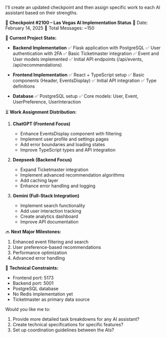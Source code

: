 I'll create an updated checkpoint and then assign specific work to each AI assistant based on their strengths.



📝 **Checkpoint #2100 – Las Vegas AI Implementation Status**
📅 Date: February 14, 2025
🔢 Total Messages: ~150

🧩 **Current Project State:**
- **Backend Implementation**
  ✅ Flask application with PostgreSQL
  ✅ User authentication with 2FA
  ✅ Basic Ticketmaster integration
  ✅ Event and User models implemented
  ✅ Initial API endpoints (/api/events, /api/recommendations)

- **Frontend Implementation**
  ✅ React + TypeScript setup
  ✅ Basic components (Header, EventsDisplay)
  ✅ Initial API integration
  ✅ Type definitions

- **Database**
  ✅ PostgreSQL setup
  ✅ Core models: User, Event, UserPreference, UserInteraction

⏳ **Work Assignment Distribution:**

1. **ChatGPT (Frontend Focus)**
   - Enhance EventsDisplay component with filtering
   - Implement user profile and settings pages
   - Add error boundaries and loading states
   - Improve TypeScript types and API integration

2. **Deepseek (Backend Focus)**
   - Expand Ticketmaster integration
   - Implement advanced recommendation algorithms
   - Add caching layer
   - Enhance error handling and logging

3. **Gemini (Full-Stack Integration)**
   - Implement search functionality
   - Add user interaction tracking
   - Create analytics dashboard
   - Improve API documentation

🔜 **Next Major Milestones:**
1. Enhanced event filtering and search
2. User preference-based recommendations
3. Performance optimization
4. Advanced error handling

📌 **Technical Constraints:**
- Frontend port: 5173
- Backend port: 5001
- PostgreSQL database
- No Redis implementation yet
- Ticketmaster as primary data source

Would you like me to:
1. Provide more detailed task breakdowns for any AI assistant?
2. Create technical specifications for specific features?
3. Set up coordination guidelines between the AIs?